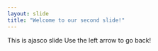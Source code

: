 ```yaml
---
layout: slide
title: "Welcome to our second slide!"
---
```

This is ajasco slide
Use the left arrow to go back!